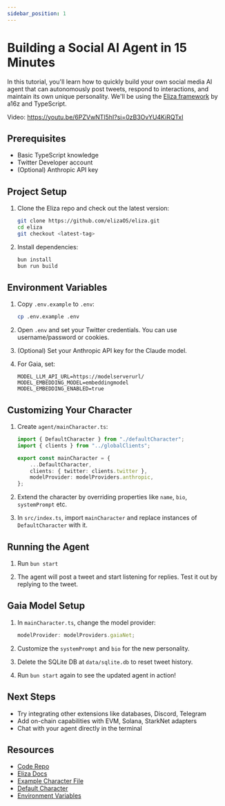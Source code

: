 ```yaml
---
sidebar_position: 1
---
```


# Building a Social AI Agent in 15 Minutes

In this tutorial, you'll learn how to quickly build your own social media AI agent that can autonomously post tweets, respond to interactions, and maintain its own unique personality. We'll be using the [Eliza framework](https://ai16z.github.io/eliza/) by a16z and TypeScript.

Video: https://youtu.be/6PZVwNTl5hI?si=0zB3OvYU4KiRQTxI

## Prerequisites

- Basic TypeScript knowledge
- Twitter Developer account
- (Optional) Anthropic API key

## Project Setup

1. Clone the Eliza repo and check out the latest version:

    ```bash
    git clone https://github.com/elizaOS/eliza.git
    cd eliza
    git checkout <latest-tag>
    ```

2. Install dependencies:

    ```bash
    bun install
    bun run build
    ```

## Environment Variables

1. Copy `.env.example` to `.env`:

    ```bash
    cp .env.example .env
    ```

2. Open `.env` and set your Twitter credentials. You can use username/password or cookies.

3. (Optional) Set your Anthropic API key for the Claude model.

4. For Gaia, set:

    ```
    MODEL_LLM_API_URL=https://modelserverurl/
    MODEL_EMBEDDING_MODEL=embeddingmodel
    MODEL_EMBEDDING_ENABLED=true
    ```

## Customizing Your Character

1. Create `agent/mainCharacter.ts`:

    ```typescript
    import { DefaultCharacter } from "./defaultCharacter";
    import { clients } from "../globalClients";

    export const mainCharacter = {
        ...DefaultCharacter,
        clients: { twitter: clients.twitter },
        modelProvider: modelProviders.anthropic,
    };
    ```

2. Extend the character by overriding properties like `name`, `bio`, `systemPrompt` etc.

3. In `src/index.ts`, import `mainCharacter` and replace instances of `DefaultCharacter` with it.

## Running the Agent

1. Run `bun start`

2. The agent will post a tweet and start listening for replies. Test it out by replying to the tweet.

## Gaia Model Setup

1. In `mainCharacter.ts`, change the model provider:

    ```typescript
    modelProvider: modelProviders.gaiaNet;
    ```

2. Customize the `systemPrompt` and `bio` for the new personality.

3. Delete the SQLite DB at `data/sqlite.db` to reset tweet history.

4. Run `bun start` again to see the updated agent in action!

## Next Steps

- Try integrating other extensions like databases, Discord, Telegram
- Add on-chain capabilities with EVM, Solana, StarkNet adapters
- Chat with your agent directly in the terminal

## Resources

- [Code Repo](https://github.com/dabit3/ai-agent-cognitivedriftt)
- [Eliza Docs](https://ai16z.github.io/eliza/)
- [Example Character File](https://github.com/elizaos/characterfile/blob/main/examples/example.character.json)
- [Default Character](https://github.com/elizaOS/eliza/blob/8f4e2643dcb1a5aafb25267e80d22e7e12fd044a/packages/core/src/defaultCharacter.ts#L4)
- [Environment Variables](https://gist.github.com/dabit3/7602e97f3abe0a93bdd84dc250f23021)
